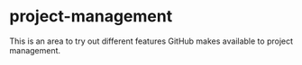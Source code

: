 # project-management
This is an area to try out different features GitHub makes available to project management.
